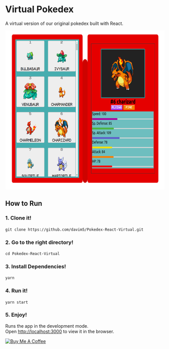 # Virtual Pokedex

A virtual version of our original pokedex built with React.

<img src="images/print_today.png" style="height:500px">

## How to Run

### 1. Clone it!

  ```git clone https://github.com/davim5/Pokedex-React-Virtual.git```

### 2. Go to the right directory!

  ```cd Pokedex-React-Virtual```

### 3. Install Dependencies!

  ```yarn```

### 4. Run it!

  ```yarn start```

### 5. Enjoy!

Runs the app in the development mode.<br />
Open [http://localhost:3000](http://localhost:3000) to view it in the browser.

<a href="https://www.buymeacoffee.com/davil5" target="_blank"><img src="https://cdn.buymeacoffee.com/buttons/lato-red.png" alt="Buy Me A Coffee" style="height: 51px !important;width: 217px !important;" ></a>
